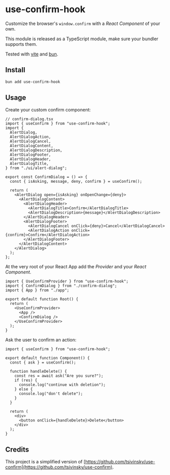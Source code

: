 # use-confirm-hook

Customize the browser's `window.confirm` with a _React Component_ of your own.

This module is released as a TypeScript module, make sure your bundler supports them.

Tested with [vite](https://vitejs.dev/) and [bun](https://bun.sh/).

## Install

```bash
bun add use-confirm-hook
```

## Usage

Create your custom confirm component:

```tsx
// confirm-dialog.tsx
import { useConfirm } from "use-confirm-hook";
import {
  AlertDialog,
  AlertDialogAction,
  AlertDialogCancel,
  AlertDialogContent,
  AlertDialogDescription,
  AlertDialogFooter,
  AlertDialogHeader,
  AlertDialogTitle,
} from "./ui/alert-dialog";

export const ConfirmDialog = () => {
  const { isAsking, message, deny, confirm } = useConfirm();

  return (
    <AlertDialog open={isAsking} onOpenChange={deny}>
      <AlertDialogContent>
        <AlertDialogHeader>
          <AlertDialogTitle>Confirm</AlertDialogTitle>
          <AlertDialogDescription>{message}</AlertDialogDescription>
        </AlertDialogHeader>
        <AlertDialogFooter>
          <AlertDialogCancel onClick={deny}>Cancel</AlertDialogCancel>
          <AlertDialogAction onClick={confirm}>Confirm</AlertDialogAction>
        </AlertDialogFooter>
      </AlertDialogContent>
    </AlertDialog>
  );
};
```

At the very root of your React App add the _Provider_ and your _React Component_.

```tsx
import { UseConfirmProvider } from "use-confirm-hook";
import { ConfirmDialog } from "./confirm-dialog";
import { App } from "./app";

export default function Root() {
  return (
    <UseConfirmProvider>
      <App />
      <ConfirmDialog />
    </UseConfirmProvider>
  );
}
```

Ask the user to confirm an action:

```tsx
import { useConfirm } from "use-confirm-hook";

export default function Component() {
  const { ask } = useConfirm();

  function handleDelete() {
    const res = await ask("Are you sure?");
    if (res) {
      console.log("continue with deletion");
    } else {
      console.log("don't delete");
    }
  }

  return (
    <div>
      <button onClick={handleDelete}>Delete</button>
    </div>
  );
}
```

## Credits

This project is a simplified version of [https://github.com/tsivinsky/use-confirm](https://github.com/tsivinsky/use-confirm).
